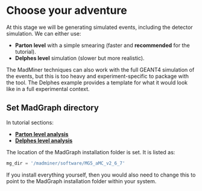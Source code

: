 # Choose your adventure

At this stage we will be generating simulated events, including the detector simulation.
We can either use:

- **Parton level** with a simple smearing (faster and **recommended** for the tutorial).
- **Delphes level** simulation (slower but more realistic).

The MadMiner techniques can also work with the full GEANT4 simulation of the events, but this is 
too heavy and experiment-specific to package with the tool. The Delphes example provides a template
for what it would look like in a full experimental context.


## Set MadGraph directory

In tutorial sections:
- [**Parton level analysis**][tutorial-section-parton]
- [**Delphes level analysis**][tutorial-section-delphes]

The location of the MadGraph installation folder is set. It is listed as:

```python
mg_dir = '/madminer/software/MG5_aMC_v2_6_7'
```

If you install everything yourself, then you would also need to change this to point
to the MadGraph installation folder within your system.


[tutorial-section-parton]: notebooks/general/2a_parton_analysis.ipynb
[tutorial-section-delphes]: notebooks/general/2b_delphes_analysis.ipynb
